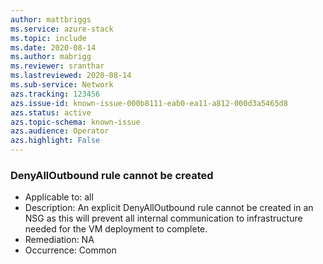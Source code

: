 ```yaml
---
author: mattbriggs
ms.service: azure-stack
ms.topic: include
ms.date: 2020-08-14
ms.author: mabrigg
ms.reviewer: sranthar
ms.lastreviewed: 2020-08-14
ms.sub-service: Network
azs.tracking: 123456
azs.issue-id: known-issue-000b8111-eab0-ea11-a812-000d3a5465d8
azs.status: active
azs.topic-schema: known-issue
azs.audience: Operator
azs.highlight: False
---
```

### DenyAllOutbound rule cannot be created

- Applicable to: all
- Description: An explicit DenyAllOutbound rule cannot be created in an NSG as this will prevent all internal communication to infrastructure needed for the VM deployment to complete. 
- Remediation: NA
- Occurrence: Common
